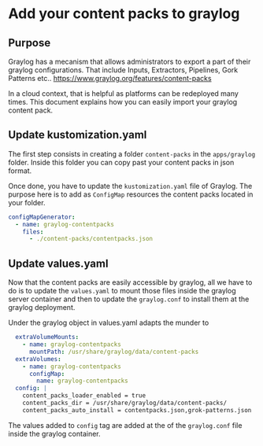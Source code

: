 # Add your content packs to graylog

## Purpose

Graylog has a mecanism that allows administrators to export a part of their graylog configurations.
That include Inputs, Extractors, Pipelines, Gork Patterns etc..
<https://www.graylog.org/features/content-packs>

In a cloud context, that is helpful as platforms can be redeployed many times.
This document explains how you can easily import your graylog content pack.

## Update kustomization.yaml

The first step consists in creating a folder `content-packs` in the `apps/graylog` folder.
Inside this folder you can copy past your content packs in json format.

Once done, you have to update the `kustomization.yaml` file of Graylog.
The purpose here is to add as `ConfigMap` resources the content packs located in your folder.

```yaml
configMapGenerator:
  - name: graylog-contentpacks
    files:
      - ./content-packs/contentpacks.json
```

## Update values.yaml

Now that the content packs are easily accessible by graylog, all we have to do is to
update the `values.yaml` to mount those files inside the graylog server container and then to update the `graylog.conf` to install them at the graylog deployment.

Under the graylog object in values.yaml adapts the munder to

```yaml
  extraVolumeMounts:
    - name: graylog-contentpacks
      mountPath: /usr/share/graylog/data/content-packs
  extraVolumes:
    - name: graylog-contentpacks
      configMap: 
        name: graylog-contentpacks
  config: |
    content_packs_loader_enabled = true
    content_packs_dir = /usr/share/graylog/data/content-packs/
    content_packs_auto_install = contentpacks.json,grok-patterns.json
```

The values added to `config` tag are added at the of the `graylog.conf` file inside the graylog container.
